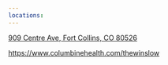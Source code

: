 ```yaml
---
locations: 
---
```


[909 Centre Ave, Fort Collins, CO 80526](geo:40.5544632,-105.09291496425908)

https://www.columbinehealth.com/thewinslow
